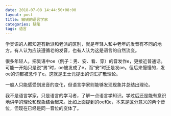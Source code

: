 ```yaml
---
date: 2018-07-08 14:44:50+08:00
layout: post
title: 敏锐的语言学家
categories: 随笔
tags: 语言
---
```


学吴语的人都知道有新派和老派的区别，就是年轻人和中老年的发音有不同的地方。有人认为应该遵循老的发音，也有人认为这是语言的自然流变。

很多年轻人，把吴语中oe（例子：男、安、看、穿）的音发作e，更接近普通话。可能一开始只是说“男”时，oe被发成了e，而“安”时还是发oe。但后来慢慢的，发oe的词都被念作了e。这就是王士元提出的词汇扩散理论。

一般人只能感受到发音的变化，但语言学家则能够发现现象并总结出理论。

我不是语言学家，只是语言的学习者，了解一点语言学知识。学过后还是能有意识地讲学的理论和现象结合起来。比如上面提到的oe和e，本来是区分意义的两个音位，但现在已经是同一音位的变体了。




